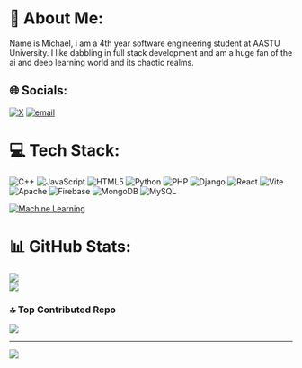 # 💫 About Me:
Name is Michael, i am a 4th year software engineering student at AASTU University. I like dabbling in full stack development and am a huge fan of the ai and deep learning world and its chaotic realms.


## 🌐 Socials:
[![X](https://img.shields.io/badge/X-black.svg?logo=X&logoColor=white)](https://x.com/@MichaelGetu3) [![email](https://img.shields.io/badge/Email-D14836?logo=gmail&logoColor=white)](mailto:michaelgetu21@gmail.com) 

# 💻 Tech Stack:
![C++](https://img.shields.io/badge/c++-%2300599C.svg?style=for-the-badge&logo=c%2B%2B&logoColor=white) ![JavaScript](https://img.shields.io/badge/javascript-%23323330.svg?style=for-the-badge&logo=javascript&logoColor=%23F7DF1E) ![HTML5](https://img.shields.io/badge/html5-%23E34F26.svg?style=for-the-badge&logo=html5&logoColor=white) ![Python](https://img.shields.io/badge/python-3670A0?style=for-the-badge&logo=python&logoColor=ffdd54) ![PHP](https://img.shields.io/badge/php-%23777BB4.svg?style=for-the-badge&logo=php&logoColor=white) ![Django](https://img.shields.io/badge/django-%23092E20.svg?style=for-the-badge&logo=django&logoColor=white) ![React](https://img.shields.io/badge/react-%2320232a.svg?style=for-the-badge&logo=react&logoColor=%2361DAFB) ![Vite](https://img.shields.io/badge/vite-%23646CFF.svg?style=for-the-badge&logo=vite&logoColor=white) ![Apache](https://img.shields.io/badge/apache-%23D42029.svg?style=for-the-badge&logo=apache&logoColor=white) ![Firebase](https://img.shields.io/badge/firebase-a08021?style=for-the-badge&logo=firebase&logoColor=ffcd34) ![MongoDB](https://img.shields.io/badge/MongoDB-%234ea94b.svg?style=for-the-badge&logo=mongodb&logoColor=white) ![MySQL](https://img.shields.io/badge/mysql-4479A1.svg?style=for-the-badge&logo=mysql&logoColor=white)

[![Machine Learning](https://wakatime.com/badge/user/f1de0433-7537-4e5b-8f65-4af3c856f802/project/1cef3179-9b5d-4205-8800-d515ab6500d1.svg)](https://wakatime.com/badge/user/f1de0433-7537-4e5b-8f65-4af3c856f802/project/1cef3179-9b5d-4205-8800-d515ab6500d1)

# 📊 GitHub Stats:
![](https://nirzak-streak-stats.vercel.app/?user=MichaelGetu-git&theme=dark&hide_border=false)<br/>
![](https://github-readme-stats.vercel.app/api/top-langs/?username=MichaelGetu-git&theme=dark&hide_border=false&include_all_commits=true&count_private=true&layout=compact)

### 🔝 Top Contributed Repo
![](https://github-contributor-stats.vercel.app/api?username=MichaelGetu-git&limit=5&theme=dark&combine_all_yearly_contributions=true)

---
[![](https://visitcount.itsvg.in/api?id=MichaelGetu-git&icon=0&color=0)](https://visitcount.itsvg.in)

<!-- Proudly created with GPRM ( https://gprm.itsvg.in ) -->
